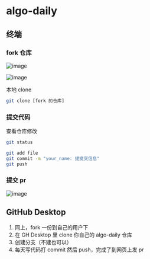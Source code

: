 # algo-daily

## 终端

### fork 仓库

![image](https://github.com/lab530/algo-daily/assets/114394519/f11132a6-5291-418d-b798-bd5642f5f0b1)

![image](https://github.com/lab530/algo-daily/assets/114394519/516afb7c-4584-4c76-b6f3-cdf86ef0af54)

本地 clone

```sh
git clone [fork 的仓库]
```

### 提交代码

查看仓库修改

```sh
git status
```

```sh
git add file
git commit -m "your_name: 提提交信息"
git push
```

### 提交 pr

![image](https://github.com/lab530/algo-daily/assets/114394519/67a9e33f-ecea-4f0d-b052-a22d21581155)

## GitHub Desktop

1. 同上，fork 一份到自己的用户下
2. 在 GH Desktop 里 clone 你自己的 algo-daily 仓库
3. 创建分支（不建也可以）
4. 每天写代码打 commit 然后 push，完成了到网页上发 pr
